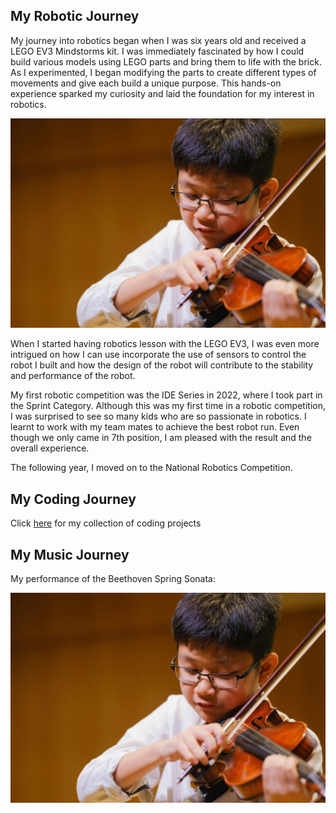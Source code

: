 ## My Robotic Journey

<!--This automatically creates a line below ## Header-->
<!--This is a comment-->

My journey into robotics began when I was six years old and received a LEGO EV3 Mindstorms kit. I was immediately fascinated by how I could build various models using LEGO parts and bring them to life with the brick. As I experimented, I began modifying the parts to create different types of movements and give each build a unique purpose. This hands-on experience sparked my curiosity and laid the foundation for my interest in robotics.

![aa](thumbnail1.jpg)


When I started having robotics lesson with the LEGO EV3, I was even more intrigued on how I can use incorporate the use of sensors to control the robot I built and how the design of the robot will contribute to the stability and performance of the robot.

My first robotic competition was the IDE Series in 2022, where I took part in the Sprint Category. Although this was my first time in a robotic competition, I was surprised to see so many kids who are so passionate in robotics. I learnt to work with my team mates to achieve the best robot run. Even though we only came in 7th position, I am pleased with the result and the overall experience.

The following year, I moved on to the National Robotics Competition.

## My Coding Journey

Click [here](https://github.com/tkyaaronRM/projects) for my collection of coding projects

## My Music Journey

My performance of the Beethoven Spring Sonata:

[![here](thumbnail1.jpg)](https://youtu.be/T7e8JDK8MRA)
